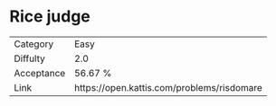 # Rice judge

<table>
    <tr>
        <td>Category</td>
        <td>Easy</td>
    </tr>
    <tr>
        <td>Diffulty</td>
        <td>2.0</td>
    </tr>
    <tr>
        <td>Acceptance</td>
        <td>56.67 %</td>
    </tr>
    <tr>
        <td>Link</td>
        <td>https://open.kattis.com/problems/risdomare</td>
    </tr>
</table>